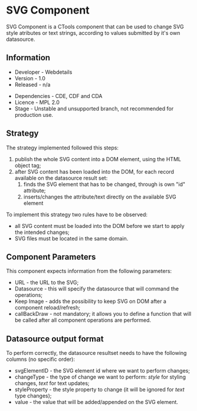# SVG Component

SVG Component is a CTools component that can be used to change SVG style atributes or text strings, according to values submitted by it's own datasource.

## Information

* Developer - Webdetails
* Version - 1.0
* Released - n/a
- Dependencies - CDE, CDF and CDA
- Licence - MPL 2.0
- Stage - Unstable and unsupported branch, not recommended for production use.

## Strategy

The strategy implemented followed this steps:
                
1. publish the whole SVG content into a DOM element, using the HTML object tag;
1. after SVG content has been loaded into the DOM, for each record available on the datasource result set:
    1. finds the SVG element that has to be changed, through is own "id" attribute;
    1. inserts/changes the attribute/text directly on the available SVG element

To implement this strategy two rules have to be observed:

* all SVG content must be loaded into the DOM before we start to apply the intended changes;
* SVG files must be located in the same domain.

## Component Parameters

This component expects information from the following parameters:

* URL - the URL to the SVG;
* Datasource - this will specify the datasource that will command the operations;
* Keep Image - adds the possibility to keep SVG on DOM after a component reload/refresh;
* callBackDraw - not mandatory; it allows you to define a function that will be called after all component operations are performed.

## Datasource output format

To perform correctly, the datasource resultset needs to have the following columns (no specific order):

* svgElementID - the SVG element id where we want to perform changes;
* changeType - the type of change we want to perform: _style_ for styling changes, _text_ for text updates;
* styleProperty - the style property to change (it will be ignored for _text_ type changes);
* value - the value that will be added/appended on the SVG element.
